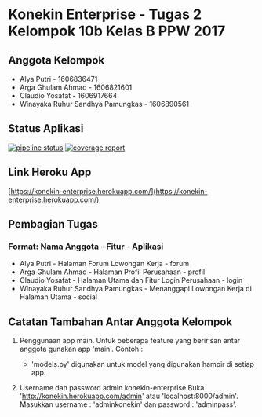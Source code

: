 # Konekin Enterprise - Tugas 2 Kelompok 10b Kelas B PPW 2017
## Anggota Kelompok
- Alya Putri - 1606836471
- Arga Ghulam Ahmad - 1606821601
- Claudio Yosafat - 1606917664
- Winayaka Ruhur Sandhya Pamungkas - 1606890561

## Status Aplikasi
[![pipeline status](https://gitlab.com/KelompokB10PPW2017/konekin-enterprise/badges/master/pipeline.svg)](https://gitlab.com/KelompokB10PPW2017/konekin-enterprise/commits/master)
[![coverage report](https://gitlab.com/KelompokB10PPW2017/konekin-enterprise/badges/master/coverage.svg)](https://gitlab.com/KelompokB10PPW2017/konekin-enterprise/commits/master)

## Link Heroku App
[https://konekin-enterprise.herokuapp.com/](https://konekin-enterprise.herokuapp.com/)

## Pembagian Tugas
### Format: Nama Anggota - Fitur - Aplikasi
- Alya Putri - Halaman Forum Lowongan Kerja - forum
- Arga Ghulam Ahmad - Halaman Profil Perusahaan - profil
- Claudio Yosafat - Halaman Utama dan Fitur Login Perusahaan - login
- Winayaka Ruhur Sandhya Pamungkas - Menanggapi Lowongan Kerja di Halaman Utama - social

## Catatan Tambahan Antar Anggota Kelompok
1. Penggunaan app main.
	Untuk beberapa feature yang beririsan antar anggota gunakan app 'main'.
	Contoh :
	- 'models.py' digunakan untuk model yang digunakan hampir di setiap app.

2. Username dan password admin konekin-enterprise
    Buka 'http://konekin.herokuapp.com/admin' atau 'localhost:8000/admin'.
    Masukkan username : 'adminkonekin' dan password : 'adminpass'.

